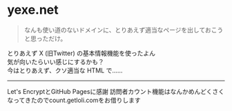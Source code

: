 # yexe.net

> なんも使い道のないドメインに、とりあえず適当なページを出しておこうと思っただけ。

とりあえず X (旧Twitter) の基本情報機能を使ったよん  
気が向いたらいい感じにするかも？  
今はとりあえず、クソ適当な HTML で……

---

Let's EncryptとGitHub Pagesに感謝
訪問者カウント機能はなんかめんどくさくなってきたのでcount.getloli.comをお借りします
